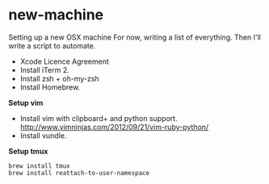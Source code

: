 # new-machine
Setting up a new OSX machine
For now, writing a list of everything. Then I'll write a script to automate.

- Xcode Licence Agreement
- Install iTerm 2.
- Install zsh + oh-my-zsh
- Install Homebrew.


**Setup vim**      
- Install vim with clipboard+ and python support.
http://www.vimninjas.com/2012/09/21/vim-ruby-python/
- Install vundle.

**Setup tmux**    
```
brew install tmux
brew install reattach-to-user-namespace
```


